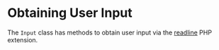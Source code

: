 # Obtaining User Input

The `Input` class has methods to obtain user input via the [readline](https://www.php.net/manual/en/function.readline.php) PHP extension.

